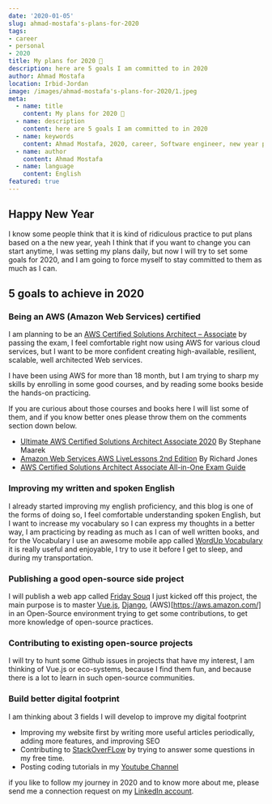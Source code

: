 ```yaml
---
date: '2020-01-05'
slug: ahmad-mostafa's-plans-for-2020
tags:
- career
- personal
- 2020
title: My plans for 2020 🚀
description: here are 5 goals I am committed to in 2020
author: Ahmad Mostafa
location: Irbid-Jordan
image: /images/ahmad-mostafa's-plans-for-2020/1.jpeg
meta:
  - name: title
    content: My plans for 2020 🚀
  - name: description
    content: here are 5 goals I am committed to in 2020
  - name: keywords
    content: Ahmad Mostafa, 2020, career, Software engineer, new year plans, new year goals
  - name: author
    content: Ahmad Mostafa
  - name: language
    content: English
featured: true
---
```


## Happy New Year

I know some people think that it is kind of ridiculous practice to put plans based on a the new year, yeah I think that if you want to change you can start anytime, I was setting my plans daily, but now I will try to set some goals for 2020, and I am going to force myself to stay committed to them as much as I can.

## 5 goals to achieve in 2020

### Being an AWS (Amazon Web Services) certified

I am planning to be an [AWS Certified Solutions Architect – Associate](https://aws.amazon.com/certification/certified-solutions-architect-associate/)
by passing the exam, I feel comfortable right now using AWS for various cloud services, but I want to be more confident creating high-available, resilient, scalable, well architected Web services.

I have been using AWS for more than 18 month, but I am trying to sharp my skills by enrolling in some good courses, and by reading some books beside the hands-on practicing.

If you are curious about those courses and books here I will list some of them, and if you know better ones please throw them on the comments section down below.

- [Ultimate AWS Certified Solutions Architect Associate 2020](https://www.udemy.com/course/aws-certified-solutions-architect-associate-saa-c01/) By Stephane Maarek
- [Amazon Web Services AWS LiveLessons 2nd Edition](https://learning.oreilly.com/videos/amazon-web-services/9780135581247) By Richard Jones
- [AWS Certified Solutions Architect Associate All-in-One Exam Guide](https://learning.oreilly.com/library/view/aws-certified-solutions/9781260108262/)

### Improving my written and spoken English

I already started improving my english proficiency, and this blog is one of the forms of doing so, I feel comfortable understanding spoken English, but I want to increase my vocabulary so I can express my thoughts in a better way, I am practicing by reading as much as I can of well written books, and for the Vocabulary I use an awesome mobile app called [WordUp Vocabulary](https://play.google.com/store/apps/details?id=co.wordupapp.app&hl=en) it is really useful and enjoyable, I try to use it before I get to sleep, and during my transportation.

### Publishing a good open-source side project

I will publish a web app called [Friday Souq](https://github.com/arab-open-source/friday-souq) I just kicked off this project, the main purpose is to master [Vue.js](https://vuejs.org/), [Django](https://www.djangoproject.com/), (AWS)[<https://aws.amazon.com/]> in an Open-Source environment trying to get some contributions, to get more knowledge of open-source practices.

### Contributing to existing open-source projects

I will try to hunt some Github issues in projects that have my interest, I am thinking of Vue.js or eco-systems, because I find them fun, and because there is a lot to learn in such open-source communities.

### Build better digital footprint

I am thinking about 3 fields I will develop to improve my digital footprint

- Improving my website first by writing more useful articles periodically, adding more features, and improving SEO
- Contributing to [StackOverFLow](https://stackoverflow.com/) by trying to answer some questions in my free time.
- Posting coding tutorials in my [Youtube Channel](https://www.youtube.com/channel/UC8fZybVYhEnCe1UwwVidVcg)

if you like to follow my journey in 2020 and to know more about me, please send me a connection request on my [LinkedIn account](https://www.linkedin.com/in/z3by/).
